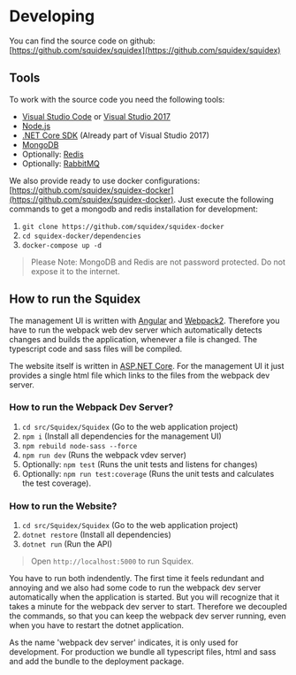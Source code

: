 # Developing

You can find the source code on github: [https://github.com/squidex/squidex](https://github.com/squidex/squidex)

## Tools
To work with the source code you need the following tools:

* [Visual Studio Code](https://code.visualstudio.com/) or [Visual Studio 2017](https://www.visualstudio.com/vs/visual-studio-2017-rc/)
* [Node.js](https://nodejs.org/en/)
* [.NET Core SDK](https://www.microsoft.com/net/download/core#/current) (Already part of Visual Studio 2017)
* [MongoDB](https://www.mongodb.com/)
* Optionally: [Redis](https://redis.io/download)
* Optionally: [RabbitMQ](https://www.rabbitmq.com/download.html)

We also provide ready to use docker configurations: [https://github.com/squidex/squidex-docker](https://github.com/squidex/squidex-docker). Just execute the following commands to get a mongodb and redis installation for development:

1. `git clone https://github.com/squidex/squidex-docker`
2. `cd squidex-docker/dependencies`
3. `docker-compose up -d`

> Please Note: MongoDB and Redis are not password protected. Do not expose it to the internet.

## How to run the Squidex

The management UI is written with [Angular](https://angular.io) and [Webpack2](https://webpack.js.org/). Therefore you have to run the webpack web dev server which automatically detects changes and builds the application, whenever a file is changed. The typescript code and sass files will be compiled.

The website itself is written in [ASP.NET Core](https://docs.microsoft.com/en-us/aspnet/core/). For the management UI it just provides a single html file which links to the files from the webpack dev server.

### How to run the Webpack Dev Server?

1. `cd src/Squidex/Squidex` (Go to the web application project)
2. `npm i` (Install all dependencies for the management UI)
3. `npm rebuild node-sass --force`
4. `npm run dev` (Runs the webpack vdev server)
5. Optionally: `npm test` (Runs the unit tests and listens for changes)
6. Optionally: `npm run test:coverage` (Runs the unit tests and calculates the test coverage).

### How to run the Website?

1. `cd src/Squidex/Squidex` (Go to the web application project)
2. `dotnet restore` (Install all dependencies)
3. `dotnet run` (Run the API)

> Open `http://localhost:5000` to run Squidex.

You have to run both indendently. The first time it feels redundant and annoying and we also had some code to run the webpack dev server automatically when the application is started. But you will recognize that it takes a minute for the webpack dev server to start. Therefore we decoupled the commands, so that you can keep the webpack dev server running, even when you have to restart the dotnet application.

As the name 'webpack dev server' indicates, it is only used for development. For production we bundle all typescript files, html and sass and add the bundle to the deployment package.